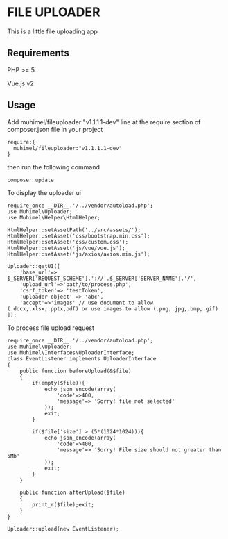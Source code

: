 # FILE UPLOADER
This is a little file uploading app
## Requirements
PHP >= 5

Vue.js v2

## Usage
Add muhimel/fileuploader:"v1.1.1.1-dev" line at the require section of composer.json file in your project

```
require:{
  muhimel/fileuploader:"v1.1.1.1-dev"
}
```
then run the following command 
```
composer update
```

To display the uploader ui

```
require_once __DIR__.'/../vendor/autoload.php';
use Muhimel\Uploader;
use Muhimel\Helper\HtmlHelper;

HtmlHelper::setAssetPath('../src/assets/');
HtmlHelper::setAsset('css/bootstrap.min.css');
HtmlHelper::setAsset('css/custom.css');
HtmlHelper::setAsset('js/vue/vue.js');
HtmlHelper::setAsset('js/axios/axios.min.js');

Uploader::getUI([
    'base_url'=> $_SERVER['REQUEST_SCHEME'].'://'.$_SERVER['SERVER_NAME'].'/',
    'upload_url'=>'path/to/process.php',
    'csrf_token'=> 'testToken',
    'uploader-object' => 'abc',
    'accept'=>'images' // use document to allow (.docx,.xlsx,.pptx,pdf) or use images to allow (.png,.jpg,.bmp,.gif)
]);
```

To process file upload request

```
require_once __DIR__.'/../vendor/autoload.php';
use Muhimel\Uploader;
use Muhimel\Interfaces\UploaderInterface;
class EventListener implements UploaderInterface
{
    public function beforeUpload(&$file)
    {
        if(empty($file)){
            echo json_encode(array(
                'code'=>400,
                'message'=> 'Sorry! file not selected'
            ));
            exit;
        }

        if($file['size'] > (5*(1024*1024))){
            echo json_encode(array(
                'code'=>400,
                'message'=> 'Sorry! File size should not greater than 5Mb'
            ));
            exit;
        }
    }

    public function afterUpload($file)
    {
        print_r($file);exit;
    }
} 

Uploader::upload(new EventListener);
```
